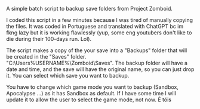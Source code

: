 A simple batch script to backup save folders from Project Zomboid.

I coded this script in a few minutes because I was tired of manually copying the files. It was coded in Portuguese and translated with ChatGPT bc im fkng lazy but it is working flawlessly (yup, some eng youtubers don't like to die during their 100-days run. Lol).

The script makes a copy of the your save into a "Backups" folder that will be created in the "Saves" folder. "C:\Users%USERNAME%\Zomboid\Saves". The backup folder will have a date and time, and the save will have the original name, so you can just drop it. You can select which save you want to backup.

You have to change which game mode you want to backup (Sandbox, Apocalypse ...) as it has Sandbox as default. If I have some time I will update it to allow the user to select the game mode, not now.
É tóis
